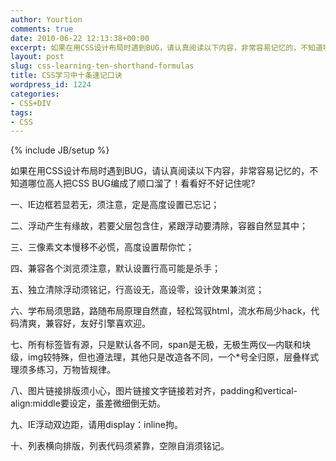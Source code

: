 ```yaml
---
author: Yourtion
comments: true
date: 2010-06-22 12:13:38+00:00
excerpt: 如果在用CSS设计布局时遇到BUG，请认真阅读以下内容，非常容易记忆的，不知道哪位高人把CSS BUG编成了顺口溜了！看看好不好记住呢?
layout: post
slug: css-learning-ten-shorthand-formulas
title: CSS学习中十条速记口诀
wordpress_id: 1224
categories:
- CSS+DIV
tags:
- CSS
---
```

{% include JB/setup %}

如果在用CSS设计布局时遇到BUG，请认真阅读以下内容，非常容易记忆的，不知道哪位高人把CSS BUG编成了顺口溜了！看看好不好记住呢?

一、IE边框若显若无，须注意，定是高度设置已忘记；

二、浮动产生有缘故，若要父层包含住，紧跟浮动要清除，容器自然显其中；

三、三像素文本慢移不必慌，高度设置帮你忙；

四、兼容各个浏览须注意，默认设置行高可能是杀手；

五、独立清除浮动须铭记，行高设无，高设零，设计效果兼浏览；

六、学布局须思路，路随布局原理自然直，轻松驾驭html，流水布局少hack，代码清爽，兼容好，友好引擎喜欢迎。

七、所有标签皆有源，只是默认各不同，span是无极，无极生两仪—内联和块级，img较特殊，但也遵法理，其他只是改造各不同，一个*号全归原，层叠样式理须多练习，万物皆规律。

八、图片链接排版须小心，图片链接文字链接若对齐，padding和vertical-align:middle要设定，虽差微细倒无妨。

九、IE浮动双边距，请用display：inline拘。

十、列表横向排版，列表代码须紧靠，空隙自消须铭记。
